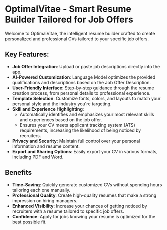 # OptimalVitae - Smart Resume Builder Tailored for Job Offers

Welcome to OptimalVitae, the intelligent resume builder crafted to create personalized and professional CVs tailored to your specific job offers.

## Key Features:

- **Job Offer Integration**: Upload or paste job descriptions directly into the app.
- **AI-Powered Customization**: Language Model optimizes the provided qualifications and descriptions based on the Job Offer Description.
- **User-Friendly Interface**: Step-by-step guidance through the resume creation process, from personal details to professional experience.
- **Template Selection**: Customize fonts, colors, and layouts to match your personal style and the industry you're targeting.
- **Skill and Experience Highlighting**:
  - Automatically identifies and emphasizes your most relevant skills and experiences based on the job offer.
  - Ensures your CV meets applicant tracking system (ATS) requirements, increasing the likelihood of being noticed by recruiters.
- **Privacy and Security**: Maintain full control over your personal information and resume content.
- **Export and Sharing Options**: Easily export your CV in various formats, including PDF and Word.

## Benefits

- **Time-Saving**: Quickly generate customized CVs without spending hours tailoring each one manually.
- **Professional Quality**: Create high-quality resumes that make a strong impression on hiring managers.
- **Enhanced Visibility**: Increase your chances of getting noticed by recruiters with a resume tailored to specific job offers.
- **Confidence**: Apply for jobs knowing your resume is optimized for the best possible fit.
